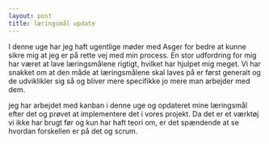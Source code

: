 ```yaml
---
layout: post
title: læringsmål update
---
```


I denne uge har jeg haft ugentlige møder med Asger for bedre at kunne sikre mig at jeg er på rette vej med min process. 
En stor udfordring for mig har været at lave læringsmålene rigtigt, hvilket har hjulpet mig meget. 
Vi har snakket om at den måde at læringsmålene skal laves på er først generalt og de udviklikler sig så 
og bliver mere specifikke jo mere man arbejder med dem. 

jeg har arbejdet med kanban i denne uge og opdateret mine læringsmål efter det og prøvet at implementere det i vores projekt. 
Da det er et værktøj vi ikke har brugt før og kun har haft teori om, er det spændende at se hvordan forskellen er på det og scrum. 
